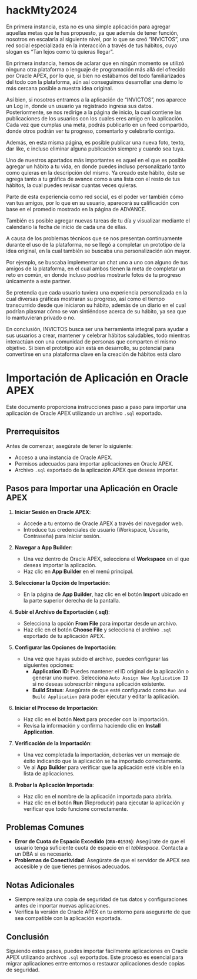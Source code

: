 # hackMty2024

En primera instancia, esta no es una simple aplicación para agregar aquellas metas que te has propuesto, ya que además de tener función, nosotros en escalarla al siguiente nivel, por lo que se creó “INVICTOS”, una red social especializada en la interacción a través de tus hábitos, cuyo slogan es “Tan lejos como tú quieras llegar”.

En primera instancia, hemos de aclarar que en ningún momento se utilizó ninguna otra plataforma o lenguaje de programación más allá del ofrecido por Oracle APEX, por lo que, si bien no estábamos del todo familiarizados del todo con la plataforma, aún así conseguimos desarrollar una demo lo más cercana posible a nuestra idea original.

Así bien, si nosotros entramos a la aplicación de “INVICTOS”, nos aparece un Log in, donde un usuario ya registrado ingresa sus datos. Posteriormente, se nos redirige a la página de inicio, la cual contiene las publicaciones de los usuarios con los cuales eres amigo en la aplicación. Cada vez que cumplas una meta, podrás publicarlo en un feed compartido, donde otros podrán ver tu progreso, comentarlo y celebrarlo contigo.

Además, en esta misma página, es posible publicar una nueva foto, texto, dar like, e incluso eliminar alguna publicación siempre y cuando sea tuya.

Uno de nuestros apartados más importantes es aquel en el que es posible agregar un hábito a tu vida, en donde puedes incluso personalizarlo tanto como quieras en la descripción del mismo. Ya creado este hábito, éste se agrega tanto a tu gráfica de avance como a una lista con el resto de tus hábitos, la cual puedes revisar cuantas veces quieras.

Parte de esta experiencia como red social, es el poder ver también cómo van tus amigos, por lo que en su usuario, aparecerá su calificación con base en el promedio mostrado en la página de ADVANCE.

También es posible agregar nuevas tareas de tu día y visualizar mediante el calendario la fecha de inicio de cada una de ellas. 

A causa de los problemas técnicos que se nos presentan continuamente durante el uso de la plataforma, no se llegó a completar un prototipo de la idea original, en la cual también se buscaba una personalización aún mayor.

Por ejemplo, se buscaba implementar un chat uno a uno con alguno de tus amigos de la plataforma, en el cual ambos tienen la meta de completar un reto en común, en donde incluso podrías mostrarle fotos de tu progreso únicamente a este partner.

Se pretendía que cada usuario tuviera una experiencia personalizada en la cual diversas gráficas mostraran su progreso, así como el tiempo transcurrido desde que iniciaron su hábito, además de un diario en el cual podrían plasmar cómo se van sintiéndose acerca de su hábito, ya sea que lo mantuvieran privado o no.

En conclusión, INVICTOS busca ser una herramienta integral para ayudar a sus usuarios a crear, mantener y celebrar hábitos saludables, todo mientras interactúan con una comunidad de personas que comparten el mismo objetivo. Si bien el prototipo aún está en desarrollo, su potencial para convertirse en una plataforma clave en la creación de hábitos está claro

# Importación de Aplicación en Oracle APEX

Este documento proporciona instrucciones paso a paso para importar una aplicación de Oracle APEX utilizando un archivo `.sql` exportado.

## Prerrequisitos

Antes de comenzar, asegúrate de tener lo siguiente:

- Acceso a una instancia de Oracle APEX.
- Permisos adecuados para importar aplicaciones en Oracle APEX.
- Archivo `.sql` exportado de la aplicación APEX que deseas importar.

## Pasos para Importar una Aplicación en Oracle APEX

1. **Iniciar Sesión en Oracle APEX**:
   - Accede a tu entorno de Oracle APEX a través del navegador web.
   - Introduce tus credenciales de usuario (Workspace, Usuario, Contraseña) para iniciar sesión.

2. **Navegar a App Builder**:
   - Una vez dentro de Oracle APEX, selecciona el **Workspace** en el que deseas importar la aplicación.
   - Haz clic en **App Builder** en el menú principal.

3. **Seleccionar la Opción de Importación**:
   - En la página de **App Builder**, haz clic en el botón **Import** ubicado en la parte superior derecha de la pantalla.

4. **Subir el Archivo de Exportación (.sql)**:
   - Selecciona la opción **From File** para importar desde un archivo.
   - Haz clic en el botón **Choose File** y selecciona el archivo `.sql` exportado de tu aplicación APEX.

5. **Configurar las Opciones de Importación**:
   - Una vez que hayas subido el archivo, puedes configurar las siguientes opciones:
     - **Application ID**: Puedes mantener el ID original de la aplicación o generar uno nuevo. Selecciona `Auto Assign New Application ID` si no deseas sobrescribir ninguna aplicación existente.
     - **Build Status**: Asegúrate de que esté configurado como `Run and Build Application` para poder ejecutar y editar la aplicación.
   
6. **Iniciar el Proceso de Importación**:
   - Haz clic en el botón **Next** para proceder con la importación.
   - Revisa la información y confirma haciendo clic en **Install Application**.

7. **Verificación de la Importación**:
   - Una vez completada la importación, deberías ver un mensaje de éxito indicando que la aplicación se ha importado correctamente.
   - Ve al **App Builder** para verificar que la aplicación esté visible en la lista de aplicaciones.

8. **Probar la Aplicación Importada**:
   - Haz clic en el nombre de la aplicación importada para abrirla.
   - Haz clic en el botón **Run** (Reproducir) para ejecutar la aplicación y verificar que todo funcione correctamente.

## Problemas Comunes

- **Error de Cuota de Espacio Excedido (`ORA-01536`)**: Asegúrate de que el usuario tenga suficiente cuota de espacio en el *tablespace*. Contacta a un DBA si es necesario.
- **Problemas de Conectividad**: Asegúrate de que el servidor de APEX sea accesible y de que tienes permisos adecuados.

## Notas Adicionales

- Siempre realiza una copia de seguridad de tus datos y configuraciones antes de importar nuevas aplicaciones.
- Verifica la versión de Oracle APEX en tu entorno para asegurarte de que sea compatible con la aplicación exportada.

## Conclusión

Siguiendo estos pasos, puedes importar fácilmente aplicaciones en Oracle APEX utilizando archivos `.sql` exportados. Este proceso es esencial para migrar aplicaciones entre entornos o restaurar aplicaciones desde copias de seguridad.

